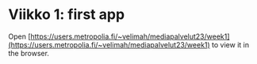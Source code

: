 # Viikko 1: first app

Open [https://users.metropolia.fi/~velimah/mediapalvelut23/week1](https://users.metropolia.fi/~velimah/mediapalvelut23/week1) to view it in the browser.
